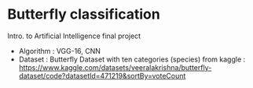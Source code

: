 # Butterfly classification

Intro. to Artificial Intelligence final project


* Algorithm : VGG-16, CNN
* Dataset : Butterfly Dataset with ten categories (species) from kaggle :
            https://www.kaggle.com/datasets/veeralakrishna/butterfly-dataset/code?datasetId=471219&sortBy=voteCount

